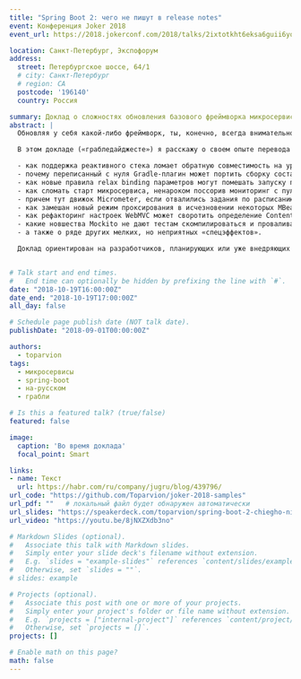 ```yaml
---
title: "Spring Boot 2: чего не пишут в release notes"
event: Конференция Joker 2018
event_url: https://2018.jokerconf.com/2018/talks/2ixtotkht6eksa6guii6yq/

location: Санкт-Петербург, Экспофорум
address:
  street: Петербургское шоссе, 64/1
  # city: Санкт-Петербург
  # region: CA
  postcode: '196140'
  country: Россия

summary: Доклад о сложностях обновления базового фреймворка микросервисов
abstract: |
  Обновляя у себя какой-либо фреймворк, ты, конечно, всегда внимательно читаешь его release notes и migration guide:wink: Но даже если это правда, тебя может поджидать множество сюрпризов, особенно если это мажорное обновление такого базового фреймворка, как Spring Boot. Помимо себя, он привносит обновления для своего BOM, а это &approx;150 транзитивных зависимостей на все случаи жизни — такой upgrade не может пройти без накладок...

  В этом докладе («грабледайджесте») я расскажу о своем опыте перевода микросервисного приложения на Spring Boot 2, проведу по многим собранным в ходе этого граблям и покажу для каждого случая решение или обходной путь. В частности, я расскажу:

  - как поддержка реактивного стека ломает обратную совместимость на уровне исходного кода;
  - почему переписанный с нуля Gradle-плагин может портить сборку составного - проекта и содержимое выходного JAR;
  - как новые правила relax binding параметров могут помешать запуску приложения;
  - как сломать старт микросервиса, ненароком поссорив мониторинг с пулом коннектов;
  - причем тут движок Micrometer, если отвалились задания по расписанию;
  - как замешан новый режим проксирования в исчезновении некоторых MBean из JMX;
  - как рефакторинг настроек WebMVC может своротить определение Content-Type при отдаче файлов;
  - какие новшества Mockito не дают тестам скомпилироваться и проваливают надежно проходившие тесты;
  - а также о ряде других мелких, но неприятных «спецэффектов».

  Доклад ориентирован на разработчиков, планирующих или уже внедряющих Spring Boot 2 поверх старой версии или с нуля.


# Talk start and end times.
#   End time can optionally be hidden by prefixing the line with `#`.
date: "2018-10-19T16:00:00Z"
date_end: "2018-10-19T17:00:00Z"
all_day: false

# Schedule page publish date (NOT talk date).
publishDate: "2018-09-01T00:00:00Z"

authors:
  - toparvion
tags:
  - микросервисы
  - spring-boot
  - на-русском
  - грабли

# Is this a featured talk? (true/false)
featured: false

image:
  caption: 'Во время доклада'
  focal_point: Smart

links:
- name: Текст
  url: https://habr.com/ru/company/jugru/blog/439796/
url_code: "https://github.com/Toparvion/joker-2018-samples"
url_pdf: ""   # локальный файл будет обнаружен автоматически
url_slides: "https://speakerdeck.com/toparvion/spring-boot-2-chiegho-nie-pishut-v-release-notes"
url_video: "https://youtu.be/8jNXZXdb3no"

# Markdown Slides (optional).
#   Associate this talk with Markdown slides.
#   Simply enter your slide deck's filename without extension.
#   E.g. `slides = "example-slides"` references `content/slides/example-slides.md`.
#   Otherwise, set `slides = ""`.
# slides: example

# Projects (optional).
#   Associate this post with one or more of your projects.
#   Simply enter your project's folder or file name without extension.
#   E.g. `projects = ["internal-project"]` references `content/project/deep-learning/index.md`.
#   Otherwise, set `projects = []`.
projects: []

# Enable math on this page?
math: false
---
```

